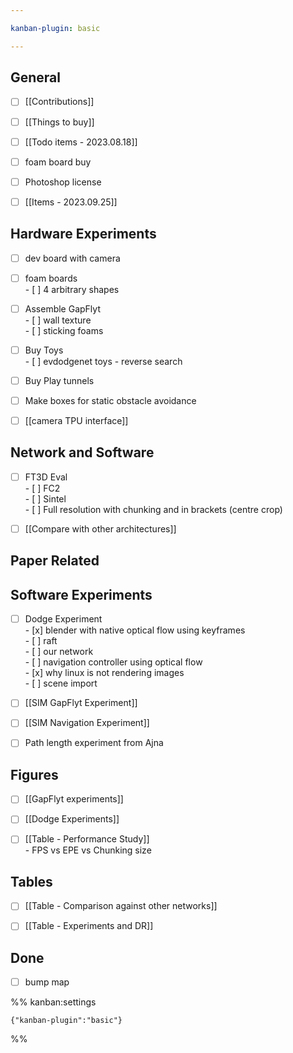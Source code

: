 ```yaml
---

kanban-plugin: basic

---
```


## General

- [ ] [[Contributions]]
- [ ] [[Things to buy]]
- [ ] [[Todo items - 2023.08.18]]
- [ ] foam board buy
- [ ] Photoshop license
- [ ] [[Items - 2023.09.25]]


## Hardware Experiments

- [ ] dev board with camera
- [ ] foam boards <br>- [ ] 4 arbitrary shapes
- [ ] Assemble GapFlyt<br>- [ ] wall texture<br>- [ ] sticking foams
- [ ] Buy Toys<br>- [ ] evdodgenet toys - reverse search
- [ ] Buy Play tunnels
- [ ] Make boxes for static obstacle avoidance
- [ ] [[camera TPU interface]]


## Network and Software

- [ ] FT3D Eval<br>- [ ] FC2<br>- [ ] Sintel<br>- [ ] Full resolution with chunking and in brackets (centre crop)
- [ ] [[Compare with other architectures]]


## Paper Related



## Software Experiments

- [ ] Dodge Experiment<br>- [x] blender with native optical flow using keyframes <br>- [ ] raft <br>- [ ] our network <br>- [ ] navigation controller using optical flow<br>- [x] why linux is not rendering images<br>- [ ] scene import
- [ ] [[SIM GapFlyt Experiment]]
- [ ] [[SIM Navigation Experiment]]
- [ ] Path length experiment from Ajna


## Figures

- [ ] [[GapFlyt experiments]]
- [ ] [[Dodge Experiments]]
- [ ] [[Table - Performance Study]]<br>- FPS vs EPE vs Chunking size


## Tables

- [ ] [[Table - Comparison against other networks]]
- [ ] [[Table - Experiments and DR]]


## Done

- [ ] bump map




%% kanban:settings
```
{"kanban-plugin":"basic"}
```
%%